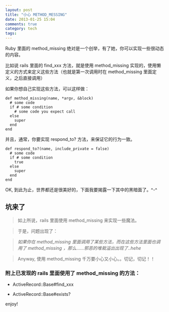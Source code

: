 ```yaml
---
layout: post
title: "小心 METHOD_MESSING"
date: 2013-01-25 15:04
comments: true
category: tech
tags: 
---
```


Ruby 里面的 method_missing 绝对是一个创举，有了她，你可以实现一些很动态的内容。

比如说 rails 里面的 find_xxx 方法，就是使用 method_missing 实现的，使用懒定义的方式来定义这些方法（也就是第一次调用时在 method_missing 里面定义，之后直接调用）

如果你想自己实现这些方法，可以这样做：

<!--more-->

    def method_missing(name, *argv, &block)
      # some code
      if # some condition 
        # some code you expect call
      else
        super
      end
    end

并且，通常，你要实现 respond_to? 方法，来保证它的行为一致。

    def respond_to?(name, include_private = false)
      # some code
      if # some condition
        true
      else
        super
      end
    end

OK, 到此为止，世界都还是很美好的，下面我要揭露一下其中的黑暗面了。^-^

## 坑来了

> 如上所说，rails 里面使用 method_missing 来实现一些魔法。

> 于是，问题出现了：

> *如果你在 method_missing 里面调用了某些方法，而在这些方法里面也调用了 method_missing ，那么......邪恶的堆栽溢出出现了..hehe*

> Anyway, 使用 method_missing 千万要小心又小心。。切记，切记！！

### 附上已发现的 rails 里面使用了 method_missing 的方法：

- ActiveRecord::Base#find_xxx

- ActiveRecord::Base#exists?


enjoy!
